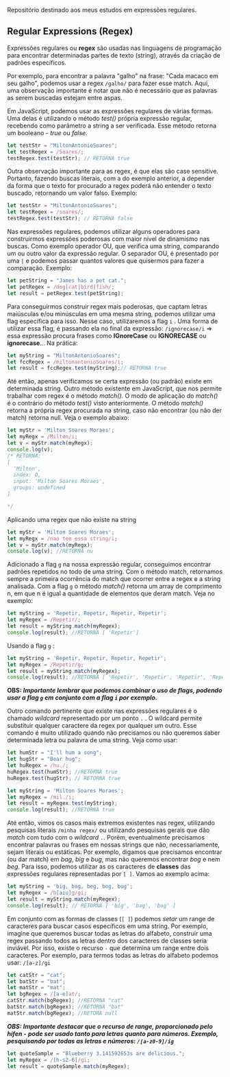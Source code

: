 Repositório destinado aos meus estudos em expressões regulares. 

## Regular Expressions (Regex)

Expressões regulares ou **regex** são usadas nas linguagens de programação para encontrar determinadas partes de texto (string), através da criação de padrões específicos.

Por exemplo, para encontrar a palavra "galho" na frase: "Cada macaco em seu galho", podemos usar a regex `/galho/` para fazer esse match. Aqui, uma observação importante é notar que não é necessário que as palavras as serem buscadas estejam entre aspas.

Em JavaScript, podemos usar as expressões regulares de várias formas. Uma delas é utilizando o método *test()* própria expressão regular, recebendo como parâmetro a string a ser verificada. Esse método retorna um booleano - *true*  ou *false.*

```jsx
let testStr = "MiltonAntonioSoares";
let testRegex = /Soares/;
testRegex.test(testStr); // RETORNA true
```

Outra observação importante para as regex, é que elas são case sensitive. Portanto, fazendo buscas literais, com a do exemplo anterior, a depender da forma que o texto for procurado a regex poderá não entender o texto buscado, retornando um valor falso. Exemplo:

```jsx
let testStr = "MiltonAntonioSoares";
let testRegex = /soares/;
testRegex.test(testStr); // RETORNA false
```

Nas expressões regulares, podemos utilizar alguns operadores para construirmos expressões poderosas com maior nível de dinamismo nas buscas. Como exemplo operador OU, que verifica uma string, comparando um ou outro valor da expressão regular. O separador OU, é presentado por uma `|` e podemos passar quantos valores que quisermos para fazer a comparação. Exemplo:

```jsx
let petString = "James has a pet cat.";
let petRegex = /dog|cat|bird|fish/; 
let result = petRegex.test(petString);
```

Para conseguirmos construir regex mais poderosas, que captam letras maiúsculas e/ou minúsculas em uma mesma string, podemos utilizar uma flag específica para isso. Nesse caso, utilizaremos a flag `i` . Uma forma de utilizar essa flag, é passando ela no final da expressão: `/ignorecase/i` ⇒ essa expressão procura frases como **IGnoreCase** ou **IGNORECASE** ou **ignorecase**... Na prática:

```jsx
let myString = "MiltonAntonioSoares";
let fccRegex = /miltonantonioSoares/i; 
let result = fccRegex.test(myString);// RETORNA true
```

Até então, apenas verificamos se certa expressão (ou padrão) existe em determinada string. Outro método existente em JavaScript, que nos permite trabalhar com regex é o método *match()*. O modo de aplicação do *match()* é o contrário do método *test()* visto anteriormente. O método *match()* retorna a própria regex procurada na string, caso não encontrar (ou não der match) retorna null. Veja o exemplo abaixo:

```jsx
let myStr = 'Milton Soares Moraes';
let myRegx = /Milton/i;
let v = myStr.match(myRegx);
console.log(v);
/* RETORNA:
[
  'Milton',
  index: 0,
  input: 'Milton Soares Moraes',
  groups: undefined
]

*/
```

Aplicando uma regex que não existe na string

```jsx
let myStr = 'Milton Soares Moraes';
let myRegx = /nao tem essa string/i;
let v = myStr.match(myRegx);
console.log(v); //RETORNA nu
```

Adicionado a flag `g` na nossa expressão regular, conseguimos encontrar padrões repetidos no todo de uma string. Com o método match, retornamos sempre a primeira ocorrência do match que ocorrer entre a regex e a string analisada. Com a flag `g` o método *match()* retorna um array de comprimento n, em que n é igual a quantidade de elementos que deram match. Veja no exemplo:

```jsx
let myString = 'Repetir, Repetir, Repetir, Repetir';
let myRegex = /Repetir/;
let result = myString.match(myRegex);
console.log(result); //RETORNA [ 'Repetir']
```

Usando a flag `g` :

```jsx
let myString = 'Repetir, Repetir, Repetir, Repetir';
let myRegex = /Repetir/g;
let result = myString.match(myRegex);
console.log(result); //RETORNA [ 'Repetir', 'Repetir', 'Repetir', 'Repetir' ]
```

**OBS: *Importante lembrar que podemos combinar o uso de flags, podendo usar a flag `g` em conjunto com a flag `i` por exemplo.***

Outro comando pertinente que existe nas expressões regulares é o chamado *wildcard* representado por um ponto `.` . O wildcard permite substituir qualquer caractere da regex por qualquer um outro. Esse comando é muito utilizado quando não precisamos ou não queremos saber determinada letra ou palavra de uma string. Veja como usar:

```jsx
let humStr = "I'll hum a song";
let hugStr = "Bear hug";
let huRegex = /hu./;
huRegex.test(humStr); //RETORNA true
huRegex.test(hugStr); // RETORNA true
```

```jsx
let myString = 'Milton Soares Moraes';
let myRegex = /mil./i;
let result = myRegex.test(myString);
console.log(result); //RETORNA true
```

Até então, vimos os casos mais extremos existentes nas regex, utilizando pesquisas literais `/minha regex/` ou utilizando pesquisas gerais que dão *match* com tudo com o *wildcard* `.`. Porém, eventualmente precisamos encontrar palavras ou frases em nossas strings que não, necessariamente, sejam literais ou estáticas. Por exemplo, digamos que precisamos encontrar (ou dar match) em *bag*, *big* e *bug*, mas não queremos encontrar *bog* e nem *beg*. Para isso, podemos utilizar as os caracteres de **classes** das expressões regulares representadas por `[ ]`. Vamos ao exemplo acima:

```jsx
let myString = 'big, bag, beg, bog, bug';
let myRegex = /b[aiu]g/gi;
let result = myString.match(myRegex);
console.log(result); // RETORNA [ 'big', 'bag', 'bug' ]
```

Em conjunto com as formas de classes (`[ ]`) podemos *setar* um range de caracteres para buscar casos específicos em uma string. Por exemplo, imagine que queremos buscar todas as letras do alfabeto, construir uma regex passando todos as letras dentro dos caracteres de classes seria inviável. Por isso, existe o recurso `-` que determina um range entre dois caracteres. Por exemplo, para termos todas as letras do alfabeto podemos usar: `/[a-z]/gi`

```jsx
let catStr = "cat";
let batStr = "bat";
let matStr = "mat";
let bgRegex = /[a-e]at/;
catStr.match(bgRegex); //RETORNA "cat"
batStr.match(bgRegex); //RETORNA "bat"
matStr.match(bgRegex); //RETORA null
```

***OBS: Importante destacar que o recurso de range, proporcionado pelo hífen `-` pode ser usado tanto para letras quanto para números. Exemplo, pesquisando por todas as letras e números: `/[a-z0-9]/ig`***

```jsx
let quoteSample = "Blueberry 3.141592653s are delicious.";
let myRegex = /[h-s2-6]/gi;
let result = quoteSample.match(myRegex);
```